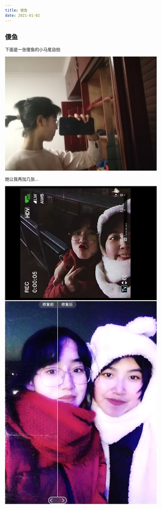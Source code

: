 ```yaml
---
title: 傻鱼
date: 2021-01-02
---
```

## 傻鱼
下面是一张傻鱼的小马尾自拍

<img src="/images/maweiyu.jpg" width="500" />

她让我再加几张...

<img src="/images/leiyu1.jpg" width="500" />
<img src="/images/leiyu2.jpg" width="500" />
